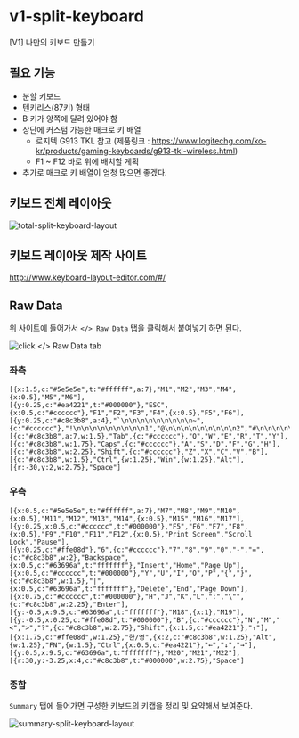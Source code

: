# v1-split-keyboard
[V1] 나만의 키보드 만들기

## 필요 기능
- 분할 키보드
- 텐키리스(87키) 형태
- B 키가 양쪽에 달려 있어야 함
- 상단에 커스텀 가능한 매크로 키 배열
  - 로지텍 G913 TKL 참고 (제품링크 : https://www.logitechg.com/ko-kr/products/gaming-keyboards/g913-tkl-wireless.html)
  - F1 ~ F12 바로 위에 배치할 계획
- 추가로 매크로 키 배열이 엄청 많으면 좋겠다.

## 키보드 전체 레이아웃
![total-split-keyboard-layout](https://github.com/soboti/v1-split-keyboard/assets/109705692/50cd9230-04ec-44e3-9cc8-e9991c7fb335)

## 키보드 레이아웃 제작 사이트
http://www.keyboard-layout-editor.com/#/

## Raw Data
위 사이트에 들어가서 `</> Raw Data` 탭을 클릭해서 붙여넣기 하면 된다.

![click `</> Raw Data` tab](https://github.com/soboti/v1-split-keyboard/assets/109705692/487f089e-8708-4e3d-9aec-da8562496909)

### 좌측
```
[{x:1.5,c:"#5e5e5e",t:"#ffffff",a:7},"M1","M2","M3","M4",{x:0.5},"M5","M6"],
[{y:0.25,c:"#ea4221",t:"#000000"},"ESC",{x:0.5,c:"#cccccc"},"F1","F2","F3","F4",{x:0.5},"F5","F6"],
[{y:0.25,c:"#c8c3b8",a:4},"`\n\n\n\n\n\n\n\n\n~",{c:"#cccccc"},"!\n\n\n\n\n\n\n\n\n1","@\n\n\n\n\n\n\n\n\n2","#\n\n\n\n\n\n\n\n\n3","$\n\n\n\n\n\n\n\n\n4","%\n\n\n\n\n\n\n\n\n5","^\n\n\n\n\n\n\n\n\n6","&\n\n\n\n\n\n\n\n\n7"],
[{c:"#c8c3b8",a:7,w:1.5},"Tab",{c:"#cccccc"},"Q","W","E","R","T","Y"],
[{c:"#c8c3b8",w:1.75},"Caps",{c:"#cccccc"},"A","S","D","F","G","H"],
[{c:"#c8c3b8",w:2.25},"Shift",{c:"#cccccc"},"Z","X","C","V","B"],
[{c:"#c8c3b8",w:1.5},"Ctrl",{w:1.25},"Win",{w:1.25},"Alt"],
[{r:-30,y:2,w:2.75},"Space"]
```

### 우측
```
[{x:0.5,c:"#5e5e5e",t:"#ffffff",a:7},"M7","M8","M9","M10",{x:0.5},"M11","M12","M13","M14",{x:0.5},"M15","M16","M17"],
[{y:0.25,x:0.5,c:"#cccccc",t:"#000000"},"F5","F6","F7","F8",{x:0.5},"F9","F10","F11","F12",{x:0.5},"Print Screen","Scroll Lock","Pause"],
[{y:0.25,c:"#ffe08d"},"6",{c:"#cccccc"},"7","8","9","0","-","=",{c:"#c8c3b8",w:2},"Backspace",{x:0.5,c:"#63696a",t:"fffffff"},"Insert","Home","Page Up"],
[{x:0.5,c:"#cccccc",t:"#000000"},"Y","U","I","O","P","{","}",{c:"#c8c3b8",w:1.5},"|",{x:0.5,c:"#63696a",t:"fffffff"},"Delete","End","Page Down"],
[{x:0.75,c:"#cccccc",t:"#000000"},"H","J","K","L",":","\"",{c:"#c8c3b8",w:2.25},"Enter"],
[{y:-0.5,x:9.5,c:"#63696a",t:"fffffff"},"M18",{x:1},"M19"],
[{y:-0.5,x:0.25,c:"#ffe08d",t:"#000000"},"B",{c:"#cccccc"},"N","M","<",">","?",{c:"#c8c3b8",w:2.75},"Shift",{x:1.5,c:"#ea4221"},"↑"],
[{x:1.75,c:"#ffe08d",w:1.25},"한/영",{x:2,c:"#c8c3b8",w:1.25},"Alt",{w:1.25},"FN",{w:1.5},"Ctrl",{x:0.5,c:"#ea4221"},"←","↓","→"],
[{y:0.5,x:9.5,c:"#63696a",t:"fffffff"},"M20","M21","M22"],
[{r:30,y:-3.25,x:4,c:"#c8c3b8",t:"#000000",w:2.75},"Space"]
```

### 종합
`Summary` 탭에 들어가면 구성한 키보드의 키캡을 정리 및 요약해서 보여준다.

![summary-split-keyboard-layout](https://github.com/soboti/v1-split-keyboard/assets/109705692/8a40239b-e950-496c-b742-4fa977e18f57)


